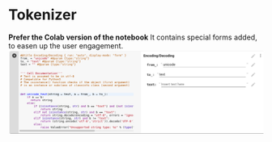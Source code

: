 # Tokenizer

**Prefer the Colab version of the notebook**
It contains special forms added, to easen up the user engagement.
![Unicode to text and vice versa](helper_files/Screenshotfrom2018-12-0823-55-54.png)
